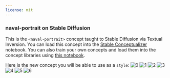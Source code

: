 ```yaml
---
license: mit
---
```

### naval-portrait on Stable Diffusion
This is the `<naval-portrait>` concept taught to Stable Diffusion via Textual Inversion. You can load this concept into the [Stable Conceptualizer](https://colab.research.google.com/github/huggingface/notebooks/blob/main/diffusers/stable_conceptualizer_inference.ipynb) notebook. You can also train your own concepts and load them into the concept libraries using [this notebook](https://colab.research.google.com/github/huggingface/notebooks/blob/main/diffusers/sd_textual_inversion_training.ipynb).

Here is the new concept you will be able to use as a `style`:
![<naval-portrait> 0](https://huggingface.co/sd-concepts-library/naval-portrait/resolve/main/concept_images/1.jpeg)
![<naval-portrait> 1](https://huggingface.co/sd-concepts-library/naval-portrait/resolve/main/concept_images/5.jpeg)
![<naval-portrait> 2](https://huggingface.co/sd-concepts-library/naval-portrait/resolve/main/concept_images/0.jpeg)
![<naval-portrait> 3](https://huggingface.co/sd-concepts-library/naval-portrait/resolve/main/concept_images/4.jpeg)
![<naval-portrait> 4](https://huggingface.co/sd-concepts-library/naval-portrait/resolve/main/concept_images/2.jpeg)
![<naval-portrait> 5](https://huggingface.co/sd-concepts-library/naval-portrait/resolve/main/concept_images/3.jpeg)
![<naval-portrait> 6](https://huggingface.co/sd-concepts-library/naval-portrait/resolve/main/concept_images/6.jpeg)

